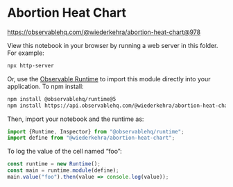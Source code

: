 # Abortion Heat Chart

https://observablehq.com/@wiederkehra/abortion-heat-chart@978

View this notebook in your browser by running a web server in this folder. For
example:

~~~sh
npx http-server
~~~

Or, use the [Observable Runtime](https://github.com/observablehq/runtime) to
import this module directly into your application. To npm install:

~~~sh
npm install @observablehq/runtime@5
npm install https://api.observablehq.com/@wiederkehra/abortion-heat-chart@978.tgz?v=3
~~~

Then, import your notebook and the runtime as:

~~~js
import {Runtime, Inspector} from "@observablehq/runtime";
import define from "@wiederkehra/abortion-heat-chart";
~~~

To log the value of the cell named “foo”:

~~~js
const runtime = new Runtime();
const main = runtime.module(define);
main.value("foo").then(value => console.log(value));
~~~
